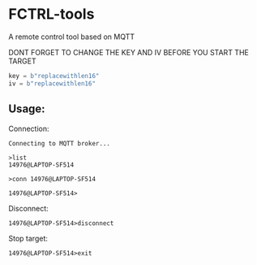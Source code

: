 # FCTRL-tools
A remote control tool based on MQTT

DONT FORGET TO CHANGE THE KEY AND IV BEFORE YOU START THE TARGET  
```python
key = b"replacewithlen16"
iv = b"replacewithlen16"
```
## Usage:
Connection:
```
Connecting to MQTT broker...

>list
14976@LAPTOP-SF514

>conn 14976@LAPTOP-SF514

14976@LAPTOP-SF514>
```
Disconnect:
```
14976@LAPTOP-SF514>disconnect
```
Stop target:
```
14976@LAPTOP-SF514>exit
```
